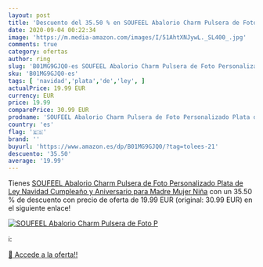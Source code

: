```yaml
---
layout: post
title: 'Descuento del 35.50 % en SOUFEEL Abalorio Charm Pulsera de Foto P'
date: 2020-09-04 00:22:34
image: 'https://m.media-amazon.com/images/I/51AhtXNJywL._SL400_.jpg'
comments: true
category: ofertas
author: ring
slug: 'B01MG9GJQ0-es SOUFEEL Abalorio Charm Pulsera de Foto Personalizado Plata...'
sku: 'B01MG9GJQ0-es'
tags: [ 'navidad','plata','de','ley', ]
actualPrice: 19.99 EUR
currency: EUR
price: 19.99
comparePrice: 30.99 EUR
prodname: 'SOUFEEL Abalorio Charm Pulsera de Foto Personalizado Plata de Ley Navidad Cumpleaño y Aniversario para Madre Mujer Niña'
country: 'es'
flag: '🇪🇸'
brand: ''
buyurl: 'https://www.amazon.es/dp/B01MG9GJQ0/?tag=tolees-21'
descuento: '35.50'
average: '19.99'
---
```


Tienes [SOUFEEL Abalorio Charm Pulsera de Foto Personalizado Plata de Ley Navidad Cumpleaño y Aniversario para Madre Mujer Niña](https://www.amazon.es/dp/B01MG9GJQ0/?tag=tolees-21) con un 35.50 % de descuento con precio de oferta de 19.99 EUR (original: 30.99 EUR) en el siguiente enlace!

[![SOUFEEL Abalorio Charm Pulsera de Foto P](https://m.media-amazon.com/images/I/51AhtXNJywL._SL400_.jpg)](https://www.amazon.es/dp/B01MG9GJQ0/?tag=tolees-21)

ℹ️:


[🛒 Accede a la oferta!!](https://www.amazon.es/dp/B01MG9GJQ0/?tag=tolees-21)
